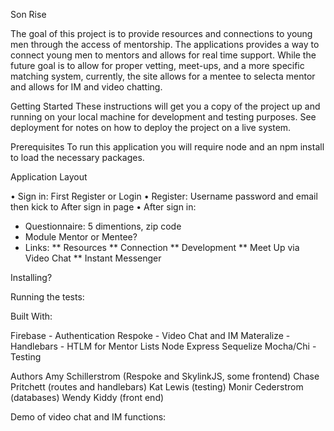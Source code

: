 Son Rise

The goal of this project is to provide resources and connections to young men through the access of mentorship.  The applications provides a way to connect young men to mentors and allows for real time support.  While the future goal is to allow for proper vetting, meet-ups, and a more specific matching system, currently, the site allows for a mentee to selecta mentor and allows for IM and video chatting.

Getting Started
These instructions will get you a copy of the project up and running on your local machine for development and testing purposes. See deployment for notes on how to deploy the project on a live system.

Prerequisites
To run this application you will require node and an npm install to load the necessary packages.

Application Layout

•	Sign in: First Register or Login
•	Register: Username password and email then kick to After sign in page
•	After sign in: 
 * Questionnaire: 5 dimentions, zip code
 * Module Mentor or Mentee?
 * Links:
    ** Resources
    ** Connection
    ** Development
    ** Meet Up via Video Chat
    ** Instant Messenger


Installing?

Running the tests:


Built With:

Firebase - Authentication
Respoke - Video Chat and IM
Materalize - 
Handlebars - HTLM for Mentor Lists
Node
Express
Sequelize
Mocha/Chi - Testing

Authors
Amy Schillerstrom (Respoke and SkylinkJS, some frontend)
Chase Pritchett (routes and handlebars)
Kat Lewis (testing)
Monir Cederstrom (databases)
Wendy Kiddy (front end)

Demo of video chat and IM functions:


